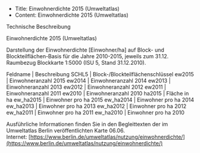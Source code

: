 - Title: Einwohnerdichte 2015 (Umweltatlas)
- Content: Einwohnerdichte 2015 (Umweltatlas)    

Technische Beschreibung

Einwohnerdichte 2015 (Umweltatlas)

Darstellung der Einwohnerdichte \[Einwohner/ha\] auf Block- und Blockteilflächen-Basis für die Jahre 2010-2015, jeweils zum 31.12. Raumbezug Blockkarte 1:5000 (ISU 5, Stand 31.12.2010).

Feldname | Beschreibung
SCHL5 | Block-/Blockteilflächenschlüssel
ew2015 | Einwohneranzahl 2015
ew2014 | Einwohneranzahl 2014
ew2013 | Einwohneranzahl 2013
ew2012 | Einwohneranzahl 2012
ew2011 | Einwohneranzahl 2011
ew2010 | Einwohneranzahl 2010
ha2015 | Fläche in ha
ew_ha2015 | Einwohner pro ha 2015
ew_ha2014 | Einwohner pro ha 2014
ew_ha2013 | Einwohner pro ha 2013
ew_ha2012 | Einwohner pro ha 2012
ew_ha2011 | Einwohner pro ha 2011
ew_ha2010 | Einwohner pro ha 2010


Ausführliche Informationen finden Sie in den Begleittexten der im Umweltatlas Berlin veröffentlichten Karte 06.06.  
Internet: [https://www.berlin.de/umweltatlas/nutzung/einwohnerdichte/](https://www.berlin.de/umweltatlas/nutzung/einwohnerdichte/)
